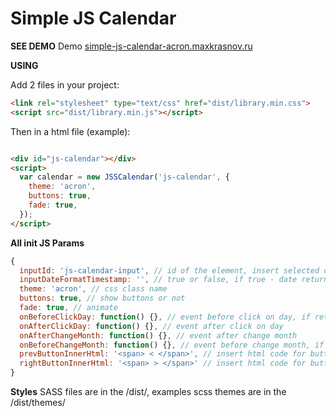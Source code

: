 # Simple JS Calendar

**SEE DEMO**
Demo [simple-js-calendar-acron.maxkrasnov.ru](simple-js-calendar-acron.maxkrasnov.ru)

**USING**

Add 2 files in your project:

```html
<link rel="stylesheet" type="text/css" href="dist/library.min.css">
<script src="dist/library.min.js"></script>
```

Then in a html file (example):
```html

<div id="js-calendar"></div>
<script>
  var calendar = new JSSCalendar('js-calendar', {
    theme: 'acron',
    buttons: true,
    fade: true,
  });
</script>
```

**All init JS Params**
```js
{
  inputId: 'js-calendar-input', // id of the element, insert selected date
  inputDateFormatTimestamp: '', // true or false, if true - date return timestamp, else DD.MM.YYYY format
  theme: 'acron', // css class name
  buttons: true, // show buttons or not
  fade: true, // animate
  onBeforeClickDay: function() {}, // event before click on day, if return false - stop
  onAfterClickDay: function() {}, // event after click on day
  onAfterChangeMonth: function() {}, // event after change month
  onBeforeChangeMonth: function() {}, // event before change month, if return false - stop
  prevButtonInnerHtml: '<span> < </span>', // insert html code for buttons
  rightButtonInnerHtml: '<span> > </span>' // insert html code for buttons
}
```

**Styles**
SASS files are in the /dist/, examples scss themes are in the /dist/themes/



